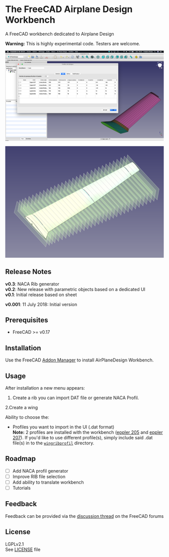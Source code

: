 # The FreeCAD Airplane Design Workbench

A FreeCAD workbench dedicated to Airplane Design  

**Warning:** This is highly experimental code. Testers are welcome.

![AirPlaneDesign-UI-screen](resources/AirPlaneDesignWorkbench-V0.3.png)

![WingProfile-screenshot](resources/AirplaneDesign001.png)

## Release Notes
**v0.3**: NACA Rib generator  
**v0.2**: New release with parametric objects based on a dedicated UI  
**v0.1**: Initial release based on sheet  

**v0.001**: 11 July 2018: Initial version

## Prerequisites
* FreeCAD >= v0.17

## Installation
Use the FreeCAD [Addon Manager](https://github.com/FreeCAD/FreeCAD-addons#installing) to install AirPlaneDesign Workbench.

## Usage
After installation a new menu appears:  
1. Create a rib
you can import DAT file or generate NACA Profil.

2.Create a wing

Ability to choose the:  
* Profiles you want to import in the UI (.dat format)  
 **Note:** 2 profiles are installed with the workbench ([eppler 205](wingribprofil/e205.dat) and [eppler 207](wingribprofil/e207.dat)). If you'd like to use different profile(s), simply include said .dat file(s) in to the [`wingribprofil`](wingribprofil/) directory.

## Roadmap

- [ ] Add NACA profil generator
- [ ] Improve RIB file selection 
- [ ] Add ability to translate workbench
- [ ] Tutorials

## Feedback
Feedback can be provided via the [discussion thread](https://forum.freecadweb.org/viewtopic.php?f=9&t=38917) on the FreeCAD forums

## License
LGPLv2.1  
See [LICENSE](LICENSE) file
